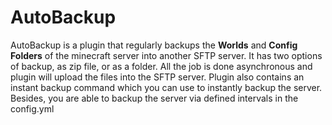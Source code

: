 # AutoBackup
AutoBackup is a plugin that regularly backups the **Worlds** and **Config Folders** of the minecraft server into another SFTP server. 
It has two options of backup, as zip file, or as a folder. All the job is done asynchronous and plugin will upload the files into the SFTP server.
Plugin also contains an instant backup command which you can use to instantly backup the server. Besides, you are able to backup the server via defined intervals in the config.yml
